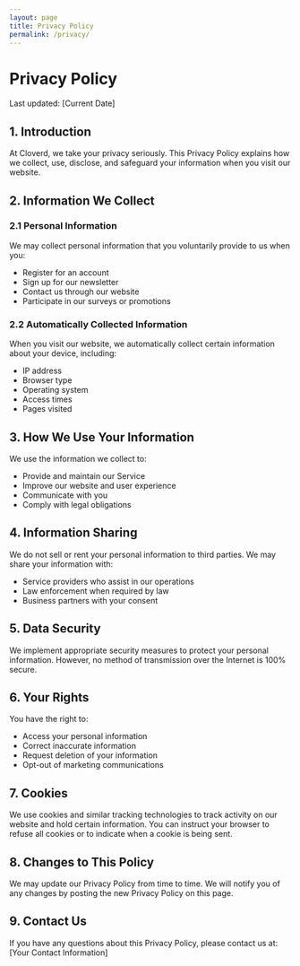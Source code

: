 ```yaml
---
layout: page
title: Privacy Policy
permalink: /privacy/
---
```


# Privacy Policy

Last updated: [Current Date]

## 1. Introduction

At Cloverd, we take your privacy seriously. This Privacy Policy explains how we collect, use, disclose, and safeguard your information when you visit our website.

## 2. Information We Collect

### 2.1 Personal Information
We may collect personal information that you voluntarily provide to us when you:
- Register for an account
- Sign up for our newsletter
- Contact us through our website
- Participate in our surveys or promotions

### 2.2 Automatically Collected Information
When you visit our website, we automatically collect certain information about your device, including:
- IP address
- Browser type
- Operating system
- Access times
- Pages visited

## 3. How We Use Your Information

We use the information we collect to:
- Provide and maintain our Service
- Improve our website and user experience
- Communicate with you
- Comply with legal obligations

## 4. Information Sharing

We do not sell or rent your personal information to third parties. We may share your information with:
- Service providers who assist in our operations
- Law enforcement when required by law
- Business partners with your consent

## 5. Data Security

We implement appropriate security measures to protect your personal information. However, no method of transmission over the Internet is 100% secure.

## 6. Your Rights

You have the right to:
- Access your personal information
- Correct inaccurate information
- Request deletion of your information
- Opt-out of marketing communications

## 7. Cookies

We use cookies and similar tracking technologies to track activity on our website and hold certain information. You can instruct your browser to refuse all cookies or to indicate when a cookie is being sent.

## 8. Changes to This Policy

We may update our Privacy Policy from time to time. We will notify you of any changes by posting the new Privacy Policy on this page.

## 9. Contact Us

If you have any questions about this Privacy Policy, please contact us at:
[Your Contact Information] 